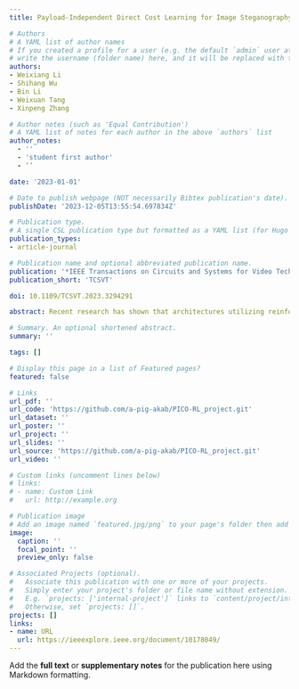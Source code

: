 ```yaml
---
title: Payload-Independent Direct Cost Learning for Image Steganography

# Authors
# A YAML list of author names
# If you created a profile for a user (e.g. the default `admin` user at `content/authors/admin/`), 
# write the username (folder name) here, and it will be replaced with their full name and linked to their profile.
authors:
- Weixiang Li
- Shihang Wu
- Bin Li
- Weixuan Tang
- Xinpeng Zhang

# Author notes (such as 'Equal Contribution')
# A YAML list of notes for each author in the above `authors` list
author_notes: 
  - ''
  - 'student first author'
  - ‘’

date: '2023-01-01'

# Date to publish webpage (NOT necessarily Bibtex publication's date).
publishDate: '2023-12-05T13:55:54.697834Z'

# Publication type.
# A single CSL publication type but formatted as a YAML list (for Hugo requirements).
publication_types:
- article-journal

# Publication name and optional abbreviated publication name.
publication: '*IEEE Transactions on Circuits and Systems for Video Technology*'
publication_short: 'TCSVT'

doi: 10.1109/TCSVT.2023.3294291

abstract: Recent research has shown that architectures utilizing reinforcement learning (RL) are effective in cost-based image steganography. However, these architectures only learn embedding probabilities rather than costs, and are trained for a specific embedding payload, making it difficult to extend the trained model to serve other payloads. In this paper, we propose a payload-independent cost learning framework using RL called PICO-RL. This framework directly learns universal costs that can be applied to any payload. PICO-RL incorporates an optimal probability approximation (OPA) module that can calculate the required probability map for embedding simulation directly from a learned cost map for any payload, eliminating the need for time-consuming searches for a valid probability scaling parameter. Additionally, PICO-RL uses an advanced steganalysis environment network to provide more effective reward feedback for learning. During RL training, the learned cost maps of different payloads converge and eventually become similar under the OPA constraint, resulting in payload independence. Experimental results demonstrate that a well-trained PICO-RL model, which acts as a universal cost function, defines costs with superior security performance against steganalysis and has better coding compatibility when encoding with practical steganographic codes.

# Summary. An optional shortened abstract.
summary: ''

tags: []

# Display this page in a list of Featured pages?
featured: false

# Links
url_pdf: ''
url_code: 'https://github.com/a-pig-akab/PICO-RL_project.git'
url_dataset: ''
url_poster: ''
url_project: ''
url_slides: ''
url_source: 'https://github.com/a-pig-akab/PICO-RL_project.git'
url_video: ''

# Custom links (uncomment lines below)
# links:
# - name: Custom Link
#   url: http://example.org

# Publication image
# Add an image named `featured.jpg/png` to your page's folder then add a caption below.
image:
  caption: ''
  focal_point: ''
  preview_only: false

# Associated Projects (optional).
#   Associate this publication with one or more of your projects.
#   Simply enter your project's folder or file name without extension.
#   E.g. `projects: ['internal-project']` links to `content/project/internal-project/index.md`.
#   Otherwise, set `projects: []`.
projects: []
links:
- name: URL
  url: https://ieeexplore.ieee.org/document/10178049/
---
```


Add the **full text** or **supplementary notes** for the publication here using Markdown formatting.
